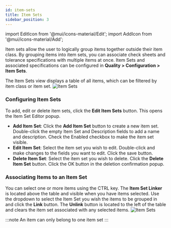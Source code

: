 ```yaml
---
id: item-sets
title: Item Sets
sidebar_position: 3
---
```

import EditIcon from '@mui/icons-material/Edit';
import AddIcon from '@mui/icons-material/Add';

Item sets allow the user to logically group items together outside their item class. By grouping items into item sets, you can associate check sheets and tolerance specifications with multiple items at once. Item Sets and associated specifications can be configured in **Quality > Configuration > Item Sets**.

The Item Sets view displays a table of all items, which can be filtered by item class or item set.
![Item Sets](/img/product-sets-1.png)

### Configuring Item Sets

To add, edit or delete item sets, click the <EditIcon fontSize="small" /> **Edit Item Sets** button. This opens the Item Set Editor popup. 
* **Add Item Set**: Click the <AddIcon fontSize="small" /> **Add Item Set** button to create a new item set. Double-click the empty Item Set and Description fields to add a name and description. Check the Enabled checkbox to make the item set visible.  
* **Edit Item Set**: Select the item set you wish to edit. Double-click and make changes to the fields you want to edit. Click the save button.  
* **Delete Item Set**: Select the item set you wish to delete. Click the **Delete Item Set** button. Click the OK button in the deletion confirmation popup.


### Associating Items to an Item Set

You can select one or more items using the CTRL key. The **Item Set Linker** is located above the table and visible when you have items selected. Use the dropdown to select the Item Set you wish the items to be grouped in and click the **Link** button. The **Unlink** button is located to the left of the table and clears the item set associated with any selected items.
![Item Sets](/img/product-sets-2.png)

:::note
An item can only belong to one item set
:::
